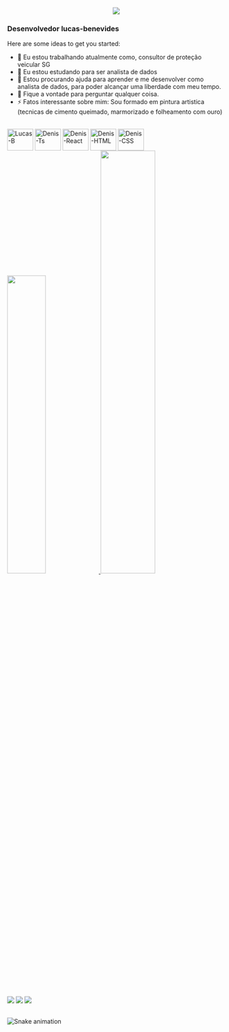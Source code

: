 <h1 align="center">
    <img src="https://readme-typing-svg.herokuapp.com/?font=Righteous&size=35&center=true&vCenter=true&width=500&height=70&duration=2900&lines=Olá;\(O.O)/Bem+Vindo;+Sou+Lucas+benevides;" 
        />
</h1>
<h3>Desenvolvedor lucas-benevides </h3>

Here are some ideas to get you started:

- 🔭 Eu estou trabalhando atualmente como, consultor de proteção veicular SG
- 🌱 Eu estou estudando para ser analista de dados
- 🤔 Estou procurando ajuda para aprender e me desenvolver como analista de dados, para poder alcançar uma liberdade com meu tempo.
- 💬 Fique a vontade para perguntar qualquer coisa.
- ⚡ Fatos interessante sobre mim: Sou formado em pintura artistica (tecnicas de cimento queimado, marmorizado e folheamento com ouro)


<div style="display: inline_block"><br>
  <img align="center" alt="Lucas-B" height="50" width="60" src="https://cdn.jsdelivr.net/gh/devicons/devicon@latest/icons/python/python-original-wordmark.svg">
    
  <img align="center" alt="Denis-Ts" height="50" width="60" src="https://cdn.jsdelivr.net/gh/devicons/devicon@latest/icons/mysql/mysql-original-wordmark.svg">
  
  <img align="center" alt="Denis-React" height="50" width="60" src="https://cdn.jsdelivr.net/gh/devicons/devicon@latest/icons/streamlit/streamlit-original-wordmark.svg">
  
  <img align="center" alt="Denis-HTML" height="50" width="60" src="https://cdn.jsdelivr.net/gh/devicons/devicon@latest/icons/vscode/vscode-original-wordmark.svg">
  
  <img align="center" alt="Denis-CSS" height="50" width="60" src="https://cdn.jsdelivr.net/gh/devicons/devicon@latest/icons/pandas/pandas-original-wordmark.svg">
  
</div>
 <div>
  <a href="https://github.com/Th3L4stL1f3"> 
<img height="42%" src="https://github-readme-stats.vercel.app/api?username=Th3L4stL1f3&show_icons=true&theme=dark&include_all_commits=true&count_private=true"/>
  <img height="50%
" src="https://github-readme-stats.vercel.app/api/top-langs/?username=Th3L4stL1f3&layout=compact&langs_count=16&theme=dark"/>
</div>

<div>
  <a href="" target="_blank"><img src="https://img.shields.io/badge/YouTube-FF0000?style=for-the-badge&logo=youtube&logoColor=white" target="_blank"></a>
  <a href="https://www.instagram.com/lucasazin/" target="_blank"><img src="https://img.shields.io/badge/-Instagram-%23E4405F?style=for-the-badge&logo=instagram&logoColor=white" target="_blank"></a>
  <a href="https://www.linkedin.com/in/lucas-benevides-115988183/" target="_blank"><img src="https://img.shields.io/badge/-LinkedIn-%230077B5?style=for-the-badge&logo=linkedin&logoColor=white" target="_blank"></a>   

</div>


##


![Snake animation](https://github.com/Th3L4stL1f3/Th3L4stL1f3/blob/output/github-contribution-grid-snake.svg)
